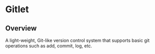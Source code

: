 # Gitlet

## Overview
A light-weight, Git-like version control system that supports basic git operations such as add, commit, log, etc.
